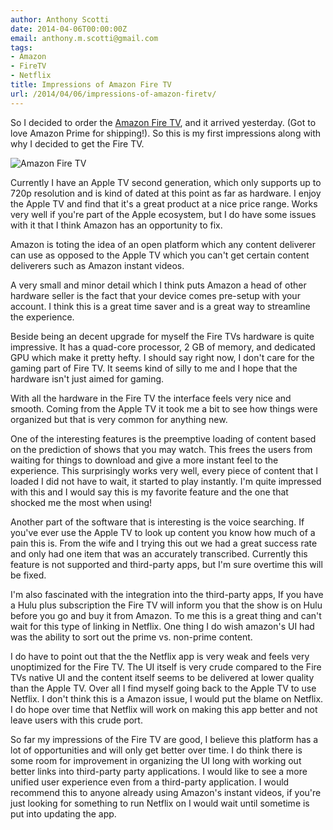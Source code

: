 ```yaml
---
author: Anthony Scotti
date: 2014-04-06T00:00:00Z
email: anthony.m.scotti@gmail.com
tags:
- Amazon
- FireTV
- Netflix
title: Impressions of Amazon Fire TV
url: /2014/04/06/impressions-of-amazon-firetv/
---
```


So I decided to order the [Amazon Fire TV](http://www.amazon.com/dp/B00CX5P8FC/), and it arrived yesterday. (Got to love Amazon Prime for shipping!). So this is my first impressions along with why I decided to get the Fire TV.

![Amazon Fire TV](/images/2014-04-06-impressions-of-amazon-firetv/firetv.jpg#c)

Currently I have an Apple TV second generation, which only supports up to 720p resolution and is kind of dated at this point as far as hardware. I enjoy the Apple TV and find that it's a great product at a nice price range. Works very well if you're part of the Apple ecosystem, but I do have some issues with it that I think Amazon has an opportunity to fix.

Amazon is toting the idea of an open platform which any content deliverer can use as opposed to the Apple TV which you can't get certain content deliverers such as Amazon instant videos.

A very small and minor detail which I think puts Amazon a head of other hardware seller is the fact that your device comes pre-setup with your account. I think this is a great time saver and is a great way to streamline the experience.

Beside being an decent upgrade for myself the Fire TVs hardware is quite impressive. It has a quad-core processor, 2 GB of memory, and dedicated GPU which make it pretty hefty. I should say right now, I don't care for the gaming part of Fire TV. It seems kind of silly to me and I hope that the hardware isn't just aimed for gaming.

With all the hardware in the Fire TV the interface feels very nice and smooth. Coming from the  Apple TV it took me a bit to see how things were organized but that is very common for anything new.

One of the interesting features is the preemptive loading of content based on the prediction of shows that you may watch. This frees the users from waiting for things to download and give a more instant feel to the experience. This surprisingly works very well, every piece of content that I loaded I did not have to wait, it started to play instantly. I'm quite impressed with this and I would say this is my favorite feature and the one that shocked me the most when using!

Another part of the software that is interesting is the voice searching. If you've ever use the Apple TV to look up content you know how much of a pain this is. From the wife and I trying this out we had a great success rate and only had one item that was an accurately transcribed. Currently this feature is not supported and third-party apps, but I'm sure overtime this will be fixed.

I'm also fascinated with the integration into the third-party apps, If you have a Hulu plus subscription the Fire TV will inform you that the show is on Hulu before you go and buy it from Amazon. To me this is a great thing and can't wait for this type of linking in Netflix. One thing I do wish amazon's UI had was the ability to sort out the prime vs. non-prime content.

I do have to point out that the the Netflix app is very weak and feels very unoptimized for the Fire TV. The UI itself is very crude compared to the Fire TVs native UI and the content itself seems to be delivered at lower quality than the Apple TV. Over all I find myself going back to the Apple TV to use Netflix. I don't think this is a Amazon issue, I would put the blame on Netflix. I do hope over time that Netflix will work on making this app better and not leave users with this crude port.

So far my impressions of the Fire TV are good, I believe this platform has a lot of opportunities and will only get better over time. I do think there is some room for improvement in organizing the UI long with working out better links into third-party party applications. I would like to see a more unified user experience even from a third-party application. I would recommend this to anyone already using Amazon's instant videos, if you're just looking for something to run Netflix on I would wait until sometime is put into updating the app.
